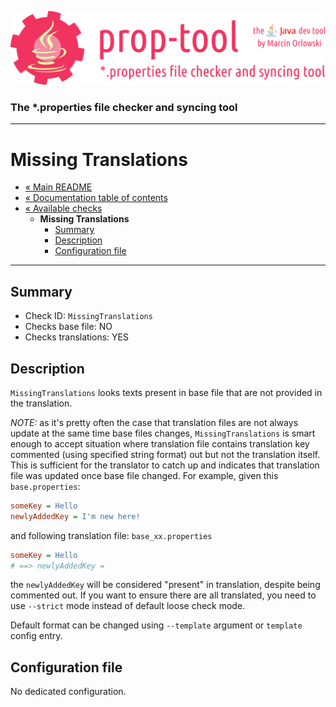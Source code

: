 ![prop-tool logo](../../artwork/prop-tool-logo.png)

### The *.properties file checker and syncing tool ###

---

# Missing Translations #

* [« Main README](../../README.md)
* [« Documentation table of contents](../README.md)
* [« Available checks](README.md)
  * **Missing Translations**
    * [Summary](#summary)
    * [Description](#description)
    * [Configuration file](#configuration-file)
  
---

## Summary ##

* Check ID: `MissingTranslations`
* Checks base file: NO
* Checks translations: YES

## Description ##

`MissingTranslations` looks texts present in base file that are not provided in the translation.

*NOTE:* as it's pretty often the case that translation files are not always update at the same time base files changes,
`MissingTranslations` is smart enough to accept situation where translation file contains translation key commented (using specified
string format) out but not the translation itself. This is sufficient for the translator to catch up and indicates that translation
file was updated once base file changed. For example, given this `base.properties`:

```ini
someKey = Hello
newlyAddedKey = I'm new here!
```

and following translation file: `base_xx.properties`

```ini
someKey = Hello
# ==> newlyAddedKey =
```

the `newlyAddedKey` will be considered "present" in translation, despite being commented out. If you want to ensure there are all
translated, you need to use `--strict` mode instead of default loose check mode.

Default format can be changed using `--template` argument or `template` config entry.

## Configuration file ##

No dedicated configuration.
